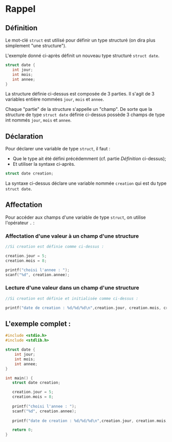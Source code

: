 # Rappel

## Définition

Le mot-clé `struct` est utilisé pour définir un type structuré (on dira plus simplement "une structure").

L'exemple donné ci-après définit un nouveau type structuré `struct date`. 

```c 
struct date {
   int jour;
   int mois;
   int annee;
}
```

La structure définie ci-dessus est composée de 3 parties. Il s'agit de 3 variables entière nommées `jour`, `mois` et `annee`.

Chaque "partie" de la structure s'appelle un "champ". De sorte que la structure de type `struct date` définie ci-dessus possède 3 champs de type int nommés  `jour`, `mois` et `annee`.

## Déclaration

Pour déclarer une variable de type `struct`, il faut :
- Que le type ait été défini précédemment (cf. partie *Définition* ci-dessus);
- Et utiliser la syntaxe ci-après.

```c
struct date creation;
```

La syntaxe ci-dessus déclare une variable nommée `creation` qui est du type `struct date`.

## Affectation

Pour accéder aux champs d'une variable de type `struct`, on utilise l'opérateur `.` :

### Affectation d'une valeur à un champ d'une structure
```c
//Si creation est définie comme ci-dessus :

creation.jour = 5;
creation.mois = 8;

printf("choisi l'annee : ");
scanf("%d", creation.annee);
```

### Lecture d'une valeur dans un champ d'une structure
```c
//Si creation est définie et initialisée comme ci-dessus :

printf("date de creation : %d/%d/%d\n",creation.jour, creation.mois, creation.annee);
```

## L'exemple complet :

```c 
#include <stdio.h>
#include <stdlib.h>

struct date {
	int jour;
	int mois;
	int annee;
}

int main() {
   struct date creation;

   creation.jour = 5;
   creation.mois = 8;
   
   printf("choisi l'annee : ");
   scanf("%d", creation.annee);
   
   printf("date de creation : %d/%d/%d\n",creation.jour, creation.mois, creation.annee);

   return 0;
}

```
